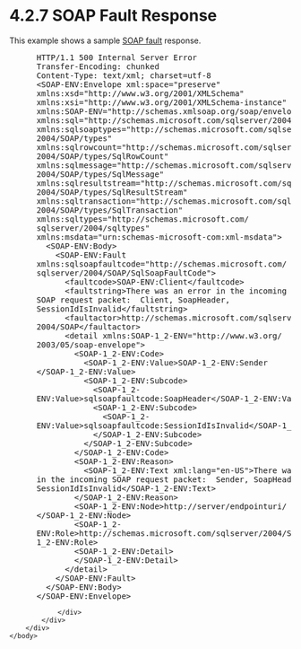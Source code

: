 <html dir="LTR" xmlns:mshelp="http://msdn.microsoft.com/mshelp" xmlns:ddue="http://ddue.schemas.microsoft.com/authoring/2003/5" xmlns:xlink="http://www.w3.org/1999/xlink" xmlns:tool="http://www.microsoft.com/tooltip">
    <head>
        <meta http-equiv="Content-Type" content="text/html; CHARSET=utf-8"></meta>
        <meta name="save" content="history"></meta>
        <title>4.2.7 SOAP Fault Response</title>
        <xml>
            <mshelp:toctitle title="4.2.7 SOAP Fault Response"></mshelp:toctitle>
            <mshelp:rltitle title="[MS-SSNWS]: SOAP Fault Response"></mshelp:rltitle>
            <mshelp:keyword index="A" term="6aa4ca18-bb62-4f2c-8f9a-12ea3218385d"></mshelp:keyword>
            <mshelp:attr name="DCSext.ContentType" value="open specification"></mshelp:attr>
            <mshelp:attr name="AssetID" value="6aa4ca18-bb62-4f2c-8f9a-12ea3218385d"></mshelp:attr>
            <mshelp:attr name="TopicType" value="kbRef"></mshelp:attr>
            <mshelp:attr name="DCSext.Title" value="[MS-SSNWS]: SOAP Fault Response" />
        </xml>
    </head>
    <body>
        <div id="header">
            <h1 class="heading">4.2.7 SOAP Fault Response</h1>
        </div>
        <div id="mainSection">
            <div id="mainBody">
                <div id="allHistory" class="saveHistory"></div>
                <div id="sectionSection0" class="section" name="collapseableSection">
                    

<p>This example shows a sample <a href="4baedaec-b5a7-4176-be88-e1cec659ab8c.md#gt_ec8728a8-1a75-426f-8767-aa1932c7c19f">SOAP fault</a> response.</p>

<dl>
<dd>
<div><pre> HTTP/1.1 500 Internal Server Error
 Transfer-Encoding: chunked
 Content-Type: text/xml; charset=utf-8
 &lt;SOAP-ENV:Envelope xml:space=&quot;preserve&quot; 
 xmlns:xsd=&quot;http://www.w3.org/2001/XMLSchema&quot; 
 xmlns:xsi=&quot;http://www.w3.org/2001/XMLSchema-instance&quot; 
 xmlns:SOAP-ENV=&quot;http://schemas.xmlsoap.org/soap/envelope/&quot; 
 xmlns:sql=&quot;http://schemas.microsoft.com/sqlserver/2004/SOAP&quot; 
 xmlns:sqlsoaptypes=&quot;http://schemas.microsoft.com/sqlserver/
 2004/SOAP/types&quot; 
 xmlns:sqlrowcount=&quot;http://schemas.microsoft.com/sqlserver/
 2004/SOAP/types/SqlRowCount&quot; 
 xmlns:sqlmessage=&quot;http://schemas.microsoft.com/sqlserver/
 2004/SOAP/types/SqlMessage&quot; 
 xmlns:sqlresultstream=&quot;http://schemas.microsoft.com/sqlserver/
 2004/SOAP/types/SqlResultStream&quot; 
 xmlns:sqltransaction=&quot;http://schemas.microsoft.com/sqlserver/
 2004/SOAP/types/SqlTransaction&quot; 
 xmlns:sqltypes=&quot;http://schemas.microsoft.com/
 sqlserver/2004/sqltypes&quot; 
 xmlns:msdata=&quot;urn:schemas-microsoft-com:xml-msdata&quot;&gt;
   &lt;SOAP-ENV:Body&gt;
     &lt;SOAP-ENV:Fault 
 xmlns:sqlsoapfaultcode=&quot;http://schemas.microsoft.com/
 sqlserver/2004/SOAP/SqlSoapFaultCode&quot;&gt;
       &lt;faultcode&gt;SOAP-ENV:Client&lt;/faultcode&gt;
       &lt;faultstring&gt;There was an error in the incoming 
 SOAP request packet:  Client, SoapHeader, 
 SessionIdIsInvalid&lt;/faultstring&gt;
       &lt;faultactor&gt;http://schemas.microsoft.com/sqlserver/
 2004/SOAP&lt;/faultactor&gt;
       &lt;detail xmlns:SOAP-1_2-ENV=&quot;http://www.w3.org/
 2003/05/soap-envelope&quot;&gt;
         &lt;SOAP-1_2-ENV:Code&gt;
           &lt;SOAP-1_2-ENV:Value&gt;SOAP-1_2-ENV:Sender
 &lt;/SOAP-1_2-ENV:Value&gt;
           &lt;SOAP-1_2-ENV:Subcode&gt;
             &lt;SOAP-1_2-
 ENV:Value&gt;sqlsoapfaultcode:SoapHeader&lt;/SOAP-1_2-ENV:Value&gt;
             &lt;SOAP-1_2-ENV:Subcode&gt;
               &lt;SOAP-1_2-
 ENV:Value&gt;sqlsoapfaultcode:SessionIdIsInvalid&lt;/SOAP-1_2-ENV:Value&gt;
             &lt;/SOAP-1_2-ENV:Subcode&gt;
           &lt;/SOAP-1_2-ENV:Subcode&gt;
         &lt;/SOAP-1_2-ENV:Code&gt;
         &lt;SOAP-1_2-ENV:Reason&gt;
           &lt;SOAP-1_2-ENV:Text xml:lang=&quot;en-US&quot;&gt;There was an error 
 in the incoming SOAP request packet:  Sender, SoapHeader, 
 SessionIdIsInvalid&lt;/SOAP-1_2-ENV:Text&gt;
         &lt;/SOAP-1_2-ENV:Reason&gt;
         &lt;SOAP-1_2-ENV:Node&gt;http://server/endpointuri/
 &lt;/SOAP-1_2-ENV:Node&gt;
         &lt;SOAP-1_2-
 ENV:Role&gt;http://schemas.microsoft.com/sqlserver/2004/SOAP&lt;/SOAP-
 1_2-ENV:Role&gt;
         &lt;SOAP-1_2-ENV:Detail&gt;
         &lt;/SOAP-1_2-ENV:Detail&gt;
       &lt;/detail&gt;
     &lt;/SOAP-ENV:Fault&gt;
   &lt;/SOAP-ENV:Body&gt;
 &lt;/SOAP-ENV:Envelope&gt;
</pre></div>
</dd></dl>


                </div>
            </div>
        </div>
    </body>
</html>